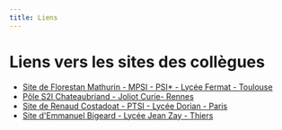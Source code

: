 ```yaml
---
title: Liens
---
```


# Liens vers les sites des collègues

 * [Site de Florestan Mathurin - MPSI - PSI* - Lycée Fermat - Toulouse](http://florestan.mathurin.free.fr/)
 * [Pôle S2I Chateaubriand - Joliot Curie- Rennes](https://www.s2i-chateaubriand-joliotcurie.net/)
 * [Site de Renaud Costadoat - PTSI - Lycée Dorian - Paris](https://www.costadoat.fr/)
 * [Site d'Emmanuel Bigeard - Lycée Jean Zay - Thiers](https://s2i.pinault-bigeard.com/)
  